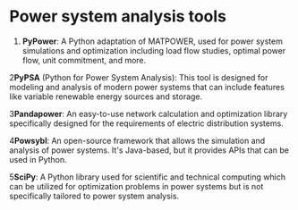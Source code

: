 # Power system analysis tools

1. **PyPower**: A Python adaptation of MATPOWER, used for power system simulations and optimization including load flow studies, optimal power flow, unit commitment, and more.

2**PyPSA** (Python for Power System Analysis): This tool is designed for modeling and analysis of modern power systems that can include features like variable renewable energy sources and storage.

3**Pandapower**: An easy-to-use network calculation and optimization library specifically designed for the requirements of electric distribution systems.

4**Powsybl**: An open-source framework that allows the simulation and analysis of power systems. It's Java-based, but it provides APIs that can be used in Python.

5**SciPy**: A Python library used for scientific and technical computing which can be utilized for optimization problems in power systems but is not specifically tailored to power system analysis.
